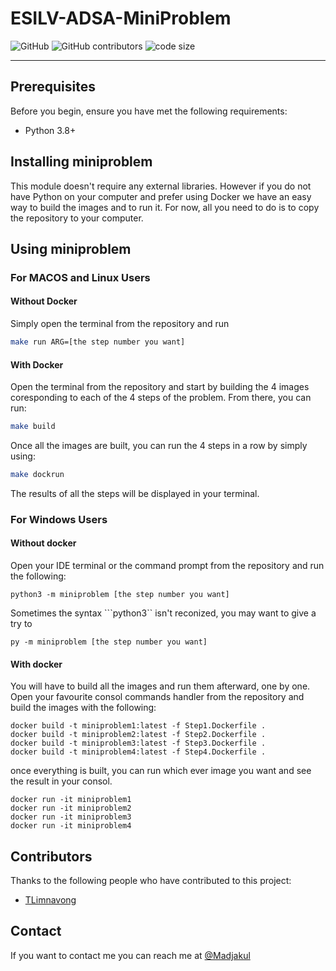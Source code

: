 # ESILV-ADSA-MiniProblem

![GitHub](https://img.shields.io/github/license/Madjakul/ESILV-ADSA-MiniProblem) ![GitHub contributors](https://img.shields.io/github/contributors/Madjakul/ESILV-ADSA-MiniProblem) ![code size](https://img.shields.io/github/languages/code-size/Madjakul/ESILV-ADSA-MiniProblem)
___


## Prerequisites

Before you begin, ensure you have met the following requirements:

* Python 3.8+


## Installing miniproblem

This module doesn't require any external libraries. However if you do not have Python on your computer and prefer using Docker we have an easy way to build the images and to run it. For now, all you need to do is to copy the repository to your computer.


## Using miniproblem 


### For MACOS and Linux Users


#### Without Docker

Simply open the terminal from the repository and run
```bash
make run ARG=[the step number you want]
```


#### With Docker

Open the terminal from the repository and start by building the 4 images coresponding to each of the 4 steps of the problem. From there, you can run:
```bash
make build
```

Once all the images are built, you can run the 4 steps in a row by simply using:
```bash
make dockrun
```

The results of all the steps will be displayed in your terminal.


### For Windows Users


#### Without docker

Open your IDE terminal or the command prompt from the repository and run the following:
```
python3 -m miniproblem [the step number you want]
```

Sometimes the syntax ```python3`` isn't reconized,  you may want to give a try to
```
py -m miniproblem [the step number you want]
```


#### With docker

You will have to build all the images and run them afterward, one by one. Open your favourite consol commands handler from the repository and build the images with the following:
```
docker build -t miniproblem1:latest -f Step1.Dockerfile .
docker build -t miniproblem2:latest -f Step2.Dockerfile .
docker build -t miniproblem3:latest -f Step3.Dockerfile .
docker build -t miniproblem4:latest -f Step4.Dockerfile .
```

once everything is built, you can run which ever image you want and see the result in your consol.
```
docker run -it miniproblem1
docker run -it miniproblem2
docker run -it miniproblem3
docker run -it miniproblem4
```


## Contributors

Thanks to the following people who have contributed to this project:
* [TLimnavong]


## Contact
If you want to contact me you can reach me at [@Madjakul]


[@Madjakul]: https://twitter.com/Madjakul
[TLimnavong]: https://github.com/TLimnavong
